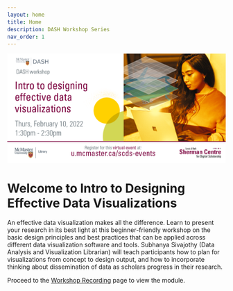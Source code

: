 ```yaml
---
layout: home
title: Home
description: DASH Workshop Series
nav_order: 1
---
```


<img src="assets/img/TWITTER-Intro to designing Feb 10.png" alt="Workshop Title Slide. Reads Intro to Designing Effective Data Visualizations. Includes image of student working at computer." width="720">

# Welcome to Intro to Designing Effective Data Visualizations

An effective data visualization makes all the difference. Learn to present your research in its best light at this beginner-friendly workshop on the basic design principles and best practices that can be applied across different data visualization software and tools. Subhanya Sivajothy (Data Analysis and Visualization Librarian) will teach participants how to plan for visualizations from concept to design output, and how to incorporate thinking about dissemination of data as scholars progress in their research. 

Proceed to the [Workshop Recording](recording) page to view the module. 

